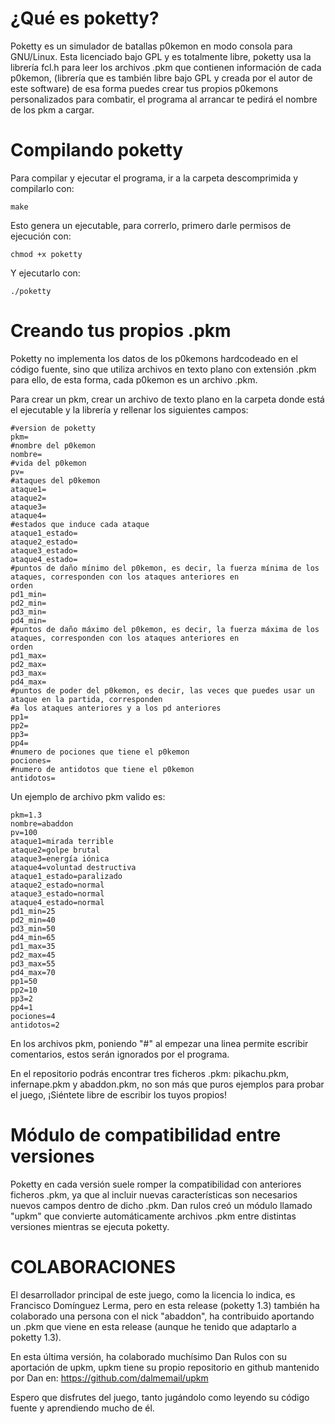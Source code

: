 # ¿Qué es poketty?

Poketty es un simulador de batallas p0kemon en modo consola para GNU/Linux.
Esta licenciado bajo GPL y es totalmente libre, poketty usa la librería fcl.h
para leer los archivos .pkm que contienen información de cada p0kemon,
(librería que es también libre bajo GPL y creada por el autor de este software)
de esa forma puedes crear tus propios p0kemons personalizados para combatir,
el programa al arrancar te pedirá el nombre de los pkm a cargar.

# Compilando poketty

Para compilar y ejecutar el programa, ir a la carpeta descomprimida y compilarlo con:
```
make
```
Esto genera un ejecutable, para correrlo, primero darle permisos de ejecución con:
```
chmod +x poketty
```
Y ejecutarlo con:
```
./poketty
```
# Creando tus propios .pkm

Poketty no implementa los datos de los p0kemons hardcodeado en el código fuente, sino que utiliza archivos en texto plano 
con extensión .pkm para ello, de esta forma, cada p0kemon es un archivo .pkm.

Para crear un pkm, crear un archivo de texto plano en la carpeta donde está el ejecutable 
y la librería y rellenar los siguientes campos:
```
#version de poketty
pkm=
#nombre del p0kemon
nombre=
#vida del p0kemon
pv=
#ataques del p0kemon
ataque1=
ataque2=
ataque3=
ataque4=
#estados que induce cada ataque
ataque1_estado=
ataque2_estado=
ataque3_estado=
ataque4_estado=
#puntos de daño mínimo del p0kemon, es decir, la fuerza mínima de los ataques, corresponden con los ataques anteriores en 
orden
pd1_min=
pd2_min=
pd3_min=
pd4_min=
#puntos de daño máximo del p0kemon, es decir, la fuerza máxima de los ataques, corresponden con los ataques anteriores en 
orden
pd1_max=
pd2_max=
pd3_max=
pd4_max=
#puntos de poder del p0kemon, es decir, las veces que puedes usar un ataque en la partida, corresponden 
#a los ataques anteriores y a los pd anteriores
pp1=
pp2=
pp3=
pp4=
#numero de pociones que tiene el p0kemon
pociones=
#numero de antidotos que tiene el p0kemon
antidotos=
```
Un ejemplo de archivo pkm valido es:
```
pkm=1.3
nombre=abaddon
pv=100
ataque1=mirada terrible
ataque2=golpe brutal
ataque3=energía iónica
ataque4=voluntad destructiva
ataque1_estado=paralizado
ataque2_estado=normal
ataque3_estado=normal
ataque4_estado=normal
pd1_min=25
pd2_min=40
pd3_min=50
pd4_min=65
pd1_max=35
pd2_max=45
pd3_max=55
pd4_max=70
pp1=50
pp2=10
pp3=2
pp4=1
pociones=4
antidotos=2
```
En los archivos pkm, poniendo "#" al empezar una linea permite escribir comentarios, estos serán ignorados por el programa.

En el repositorio podrás encontrar tres ficheros .pkm: pikachu.pkm, infernape.pkm y abaddon.pkm, no son más que puros 
ejemplos para probar el juego, ¡Siéntete libre de escribir los tuyos propios!

# Módulo de compatibilidad entre versiones

Poketty en cada versión suele romper la compatibilidad con anteriores ficheros .pkm, ya que al incluir nuevas 
características son necesarios nuevos campos dentro de dicho .pkm. Dan rulos creó un módulo llamado "upkm" que convierte 
automáticamente archivos .pkm entre distintas versiones mientras se ejecuta poketty.

# COLABORACIONES

El desarrollador principal de este juego, como la licencia lo indica, es Francisco Domínguez Lerma, pero en esta release (poketty 1.3) también ha colaborado una persona con el nick "abaddon", ha contribuido aportando un .pkm que viene en esta release (aunque he tenido que adaptarlo a poketty 1.3).

En esta última versión, ha colaborado muchísimo Dan Rulos con su aportación de upkm, upkm tiene su propio repositorio en github mantenido por Dan en: https://github.com/dalmemail/upkm

Espero que disfrutes del juego, tanto jugándolo como leyendo su código fuente y aprendiendo mucho de él.


